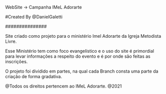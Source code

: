 WebSite -> Campanha IMeL Adorarte

#Created By @DanielGaletti

###############

Site criado como projeto para o ministério Imel Adorarte da Igreja Metodista Livre.

Esse Ministério tem como foco evangelístico e o uso do site é primordial para levar informações a respeito do evento e é por onde são feitas as inscrições.

O projeto foi dividido em partes, na qual cada Branch consta uma parte da criação de forma gradativa.

@Todos os direitos pertencem ao IMeL Adorarte. @2021
